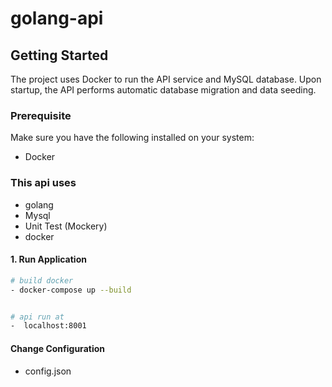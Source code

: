 # golang-api

## Getting Started
The project uses Docker to run the API service and MySQL database. Upon startup, the API performs automatic database migration and data seeding.

### Prerequisite
Make sure you have the following installed on your system:
- Docker

### This api uses 
- golang
- Mysql
- Unit Test (Mockery)
- docker

#### 1. Run Application
```bash
# build docker
- docker-compose up --build


# api run at
-  localhost:8001
```

####  Change Configuration
- config.json
